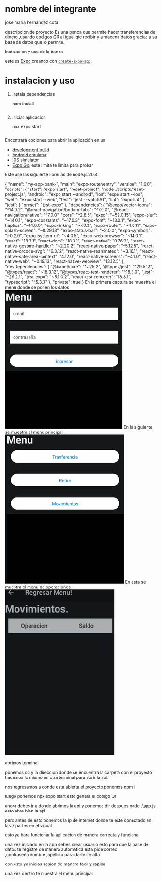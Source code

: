 # nombre del integrante 
jose maria hernandez cota 

descripcion de proyecto 
Es una banca que permite hacer transferencias de dinero ,usando codigos QR al igual qie recibir y 
almacena datos gracias a su base de datos que lo permite.

Instalacion y uso de la banca 

este es [Expo](https://expo.dev) creando con [`create-expo-app`](https://www.npmjs.com/package/create-expo-app).

# instalacion y uso 

1. Instala dependencias 

   npm install
   ```

2. iniciar aplicacion 

    npx expo start
   ```

Encontrará opciones para abrir la aplicación en un

- [development build](https://docs.expo.dev/develop/development-builds/introduction/)
- [Android emulator](https://docs.expo.dev/workflow/android-studio-emulator/)
- [iOS simulator](https://docs.expo.dev/workflow/ios-simulator/)
- [Expo Go](https://expo.dev/go), este limita te limita para probar 

Este use las siguiente librerias de node.js 20.4 

{
  "name": "my-app-bank-",
  "main": "expo-router/entry",
  "version": "1.0.0",
  "scripts": {
    "start": "expo start",
    "reset-project": "node ./scripts/reset-project.js",
    "android": "expo start --android",
    "ios": "expo start --ios",
    "web": "expo start --web",
    "test": "jest --watchAll",
    "lint": "expo lint"
  },
  "jest": {
    "preset": "jest-expo"
  },
  "dependencies": {
    "@expo/vector-icons": "^14.0.2",
    "@react-navigation/bottom-tabs": "^7.0.0",
    "@react-navigation/native": "^7.0.0",
    "cors": "^2.8.5",
    "expo": "~52.0.15",
    "expo-blur": "~14.0.1",
    "expo-constants": "~17.0.3",
    "expo-font": "~13.0.1",
    "expo-haptics": "~14.0.0",
    "expo-linking": "~7.0.3",
    "expo-router": "~4.0.11",
    "expo-splash-screen": "~0.29.13",
    "expo-status-bar": "~2.0.0",
    "expo-symbols": "~0.2.0",
    "expo-system-ui": "~4.0.5",
    "expo-web-browser": "~14.0.1",
    "react": "18.3.1",
    "react-dom": "18.3.1",
    "react-native": "0.76.3",
    "react-native-gesture-handler": "~2.20.2",
    "react-native-paper": "^5.12.5",
    "react-native-qrcode-svg": "^6.3.12",
    "react-native-reanimated": "~3.16.1",
    "react-native-safe-area-context": "4.12.0",
    "react-native-screens": "~4.1.0",
    "react-native-web": "~0.19.13",
    "react-native-webview": "13.12.5"
  },
  "devDependencies": {
    "@babel/core": "^7.25.2",
    "@types/jest": "^29.5.12",
    "@types/react": "~18.3.12",
    "@types/react-test-renderer": "^18.3.0",
    "jest": "^29.2.1",
    "jest-expo": "~52.0.2",
    "react-test-renderer": "18.3.1",
    "typescript": "^5.3.3"
  },
  "private": true
}
En la primera captura se muestra el menu donde se ponen los datos 
![alt text](<Captura de pantalla 2024-12-06 201558.png>)
En la siguiente se muestra el menu principal 
![alt text](<Captura de pantalla 2024-12-06 201604.png>)
En esta se muestra el menu de operaciones 
![alt text](<Captura de pantalla 2024-12-06 201545.png>)

abrimos terminal 

ponemos cd y la direccion donde se encuentra la carpeta con el proyecto 
hacemos lo mismo en otra terminal para abrir la api.

nos regresamos a donde esta abierta el proyecto ponemos npm i 

luego ponemos npx expo start 
 esto genera el codigo  Qr

 ahora debes ir a donde abrimos la api y ponemos dir 
 despues node .\app.js esto abre bien la api

 pero antes de esto ponemos la ip de internet donde te este conectado en las 7 partes en el visual 

 esto ya hara funcionar la aplicacion de manera correcta y funciona

una vez iniciado en la app debes crear usuario esto para que la base de datos te registre de manera automatica 
esta pide correo ,contraseña,nombre ,apellido para darte de alta 

con esto ya inicias sesion de manera facil y rapida 

una vez dentro te muestra el menu principal 